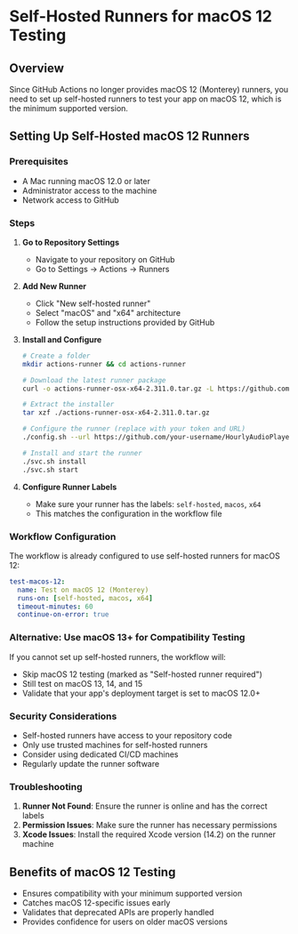 # Self-Hosted Runners for macOS 12 Testing

## Overview

Since GitHub Actions no longer provides macOS 12 (Monterey) runners, you need to set up self-hosted runners to test your app on macOS 12, which is the minimum supported version.

## Setting Up Self-Hosted macOS 12 Runners

### Prerequisites

- A Mac running macOS 12.0 or later
- Administrator access to the machine
- Network access to GitHub

### Steps

1. **Go to Repository Settings**
   - Navigate to your repository on GitHub
   - Go to Settings → Actions → Runners

2. **Add New Runner**
   - Click "New self-hosted runner"
   - Select "macOS" and "x64" architecture
   - Follow the setup instructions provided by GitHub

3. **Install and Configure**
   ```bash
   # Create a folder
   mkdir actions-runner && cd actions-runner
   
   # Download the latest runner package
   curl -o actions-runner-osx-x64-2.311.0.tar.gz -L https://github.com/actions/runner/releases/download/v2.311.0/actions-runner-osx-x64-2.311.0.tar.gz
   
   # Extract the installer
   tar xzf ./actions-runner-osx-x64-2.311.0.tar.gz
   
   # Configure the runner (replace with your token and URL)
   ./config.sh --url https://github.com/your-username/HourlyAudioPlayer --token YOUR_TOKEN
   
   # Install and start the runner
   ./svc.sh install
   ./svc.sh start
   ```

4. **Configure Runner Labels**
   - Make sure your runner has the labels: `self-hosted`, `macos`, `x64`
   - This matches the configuration in the workflow file

### Workflow Configuration

The workflow is already configured to use self-hosted runners for macOS 12:

```yaml
test-macos-12:
  name: Test on macOS 12 (Monterey)
  runs-on: [self-hosted, macos, x64]
  timeout-minutes: 60
  continue-on-error: true
```

### Alternative: Use macOS 13+ for Compatibility Testing

If you cannot set up self-hosted runners, the workflow will:
- Skip macOS 12 testing (marked as "Self-hosted runner required")
- Still test on macOS 13, 14, and 15
- Validate that your app's deployment target is set to macOS 12.0+

### Security Considerations

- Self-hosted runners have access to your repository code
- Only use trusted machines for self-hosted runners
- Consider using dedicated CI/CD machines
- Regularly update the runner software

### Troubleshooting

1. **Runner Not Found**: Ensure the runner is online and has the correct labels
2. **Permission Issues**: Make sure the runner has necessary permissions
3. **Xcode Issues**: Install the required Xcode version (14.2) on the runner machine

## Benefits of macOS 12 Testing

- Ensures compatibility with your minimum supported version
- Catches macOS 12-specific issues early
- Validates that deprecated APIs are properly handled
- Provides confidence for users on older macOS versions
